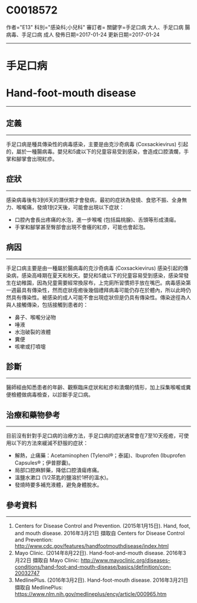 # C0018572
作者="E13"
科別="感染科;小兒科"
審訂者=
關鍵字=手足口病 大人、手足口病 腸病毒、手足口病 成人
發佈日期=2017-01-24
更新日期=2017-01-24

----------
# 手足口病
# Hand-foot-mouth disease
----------
## 定義
----------

手足口病是種具傳染性的病毒感染，主要是由克沙奇病毒 (Coxsackievirus) 引起的，屬於一種腸病毒。嬰兒和5歲以下的兒童容易受到感染，會造成口腔潰爛，手掌和腳掌會出現紅疹。 

## 症狀
----------

感染病毒後有3到6天的潛伏期才會發病，最初的症狀為發燒、食慾不振、全身無力、喉嚨痛，發燒1到2天後，可能會出現以下症狀：

- 口腔內會長出疼痛的水泡，進一步喉嚨 (包括扁桃腺)、舌頭等形成潰瘍。
- 手掌和腳掌甚至臀部會出現不會癢的紅疹，可能也會起泡。 
## 病因
----------

手足口病主要是由一種屬於腸病毒的克沙奇病毒 (Coxsackievirus) 感染引起的傳染病，感染高峰期在夏天和秋天。嬰兒和5歲以下的兒童容易受到感染，感染常發生在幼稚園，因為兒童需要經常換尿布，上完廁所習慣把手放在嘴巴。病毒感染第一週最具有傳染性，然而症狀痊癒後幾個禮拜病毒可能仍存在於體內，所以此時仍然具有傳染性。被感染的成人可能不會出現症狀但是仍具有傳染性。傳染途徑為人與人接觸傳染，包括接觸到患者的：

- 鼻子、喉嚨分泌物
- 唾液
- 水泡破裂的液體
- 糞便
- 咳嗽或打噴嚏 
## 診斷
----------

醫師經由知悉患者的年齡、觀察臨床症狀和紅疹和潰爛的情形，加上採集喉嚨或糞便檢體做病毒檢查，以診斷手足口病。 

## 治療和藥物參考
----------

目前沒有針對手足口病的治療方法，手足口病的症狀通常會在7至10天痊癒，可使用以下的方法來緩減不舒服的症狀：

- 解熱，止痛藥：Acetaminophen (Tylenol®；泰諾)、Ibuprofen (Ibuprofen Capsules®；伊普膠囊)。
- 局部口腔麻醉藥，降低口腔潰瘍疼痛。
- 溫鹽水漱口 (1/2茶匙的鹽溶於1杯的溫水)。
- 發燒時要多補充液體，避免身體脫水。 
## 參考資料
----------
1. Centers for Disease Control and Prevention. (2015年1月15日). Hand, foot, and mouth disease. 2016年3月21日 擷取自 Centers for Disease Control and Prevention: 
  http://www.cdc.gov/features/handfootmouthdisease/index.html
2. Mayo Clinic. (2014年8月22日). Hand-foot-and-mouth disease. 2016年3月22日 擷取自 Mayo Clinic: 
  http://www.mayoclinic.org/diseases-conditions/hand-foot-and-mouth-disease/basics/definition/con-20032747
3. MedlinePlus. (2016年3月2日). Hand-foot-mouth disease. 2016年3月21日 擷取自 MedlinePlus: 
  https://www.nlm.nih.gov/medlineplus/ency/article/000965.htm

